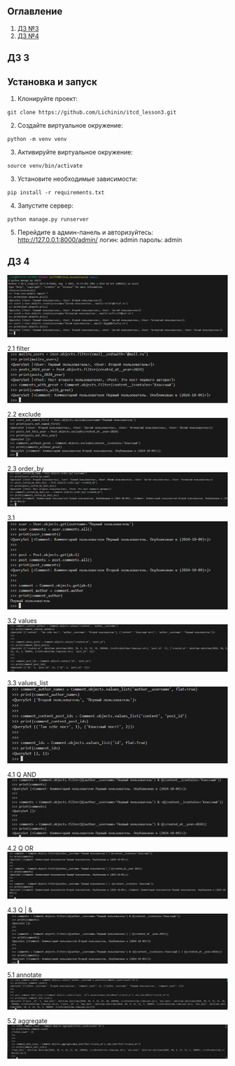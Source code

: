 ## Оглавление
1. [ДЗ №3](#дз-3)
2. [ДЗ №4](#дз-4)

## ДЗ 3

## Установка и запуск
1. Клонируйте проект:
```
git clone https://github.com/Lichinin/itcd_lesson3.git
```
2. Создайте виртуальное окружение:
```
python -m venv venv
```
3. Активируйте виртуальное окружение:
```
source venv/bin/activate
```
3. Установите необходимые зависимости:
```
pip install -r requirements.txt
```
4. Запустите сервер:
```
python manage.py runserver
```
5. Перейдите в админ-панель и авторизуйтесь:
http://127.0.0.1:8000/admin/
логин: admin
пароль: admin

## ДЗ 4

![alt text](/social/media/images/image.png)

2.1 filter
![alt text](/social/media/images/image-1.png)

2.2 exclude
![alt text](/social/media/images/image-2.png)

2.3 order_by
![alt text](/social/media/images/image-3.png)

3.1
![alt text](/social/media/images/image-4.png)

3.2 values
![alt text](/social/media/images/image-5.png)

3.3 values_list
![alt text](/social/media/images/image-6.png)

4.1 Q AND
![alt text](/social/media/images/image-7.png)

4.2 Q OR
![alt text](/social/media/images/image-8.png)

4.3 Q | &
![alt text](/social/media/images/image-9.png)

5.1 annotate
![alt text](/social/media/images/image-10.png)

5.2 aggregate
![alt text](/social/media/images/image-11.png)



